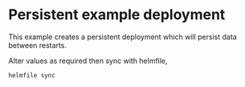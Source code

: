 # Persistent example deployment  

This example creates a persistent deployment which will persist data between restarts.

Alter values as required then sync with helmfile,
```shell
helmfile sync
```